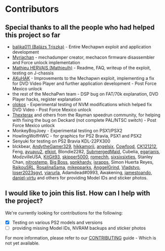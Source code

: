 # Contributors

## Special thanks to all the people who had helped this project so far

* [balika011 (Balázs Triszka)](https://github.com/balika011) - Entire Mechapwn exploit and application development
* [Myriachan](https://github.com/balika011) - mechadumper creator, mechacon firmware disassembler and Force unlock implementation
* [Mathieu HERVAIS (Mathieulh)](https://github.com/mathieulh) - Readme, FAQ, writeup of the exploit, testing on J-chassis
* [AKuHAK](https://github.com/akuhak) - Improvements to the Mechapwn exploit, implementing a fix for DVD Video Player and further application development - Post Force Mexico unlock
* the rest of the MechaPwn team - DSP bug on FAT/70k explanation, DVD Player hacks, register explanation
* [olokos](https://github.com/olokos) - Experimental testing of NVM modifications which helped fix DVD Video - Post Force Mexico unlock
* [Thexterax](https://github.com/Thexterax) and others from the Rayman speedrun community, for helping with fixing the bug on Deckard (not complete PAL/NTSC switch) - Post Force Mexico unlock
* MonkeyBoyJoey - Experimental testing on PSX1/PSX2
* HowlingWolfHWC - for graphics for PS2 Bravia, PSX1 and PSX2
* Senyuki for testing on PS2 Bravia KDL-22PX300
* blckbear, [AndytheGamer329](https://github.com/MechaResearch/MechaPwn/issues/created_by/AndytheGamer329), [hikkamorii](https://github.com/MechaResearch/MechaPwn/issues/83), [angelsix](https://github.com/MechaResearch/MechaPwn/issues/created_by/angelsix), [Cowfood](https://github.com/Cowfood), [CK121212](https://github.com/CK121212), Feng, [ayuayu2](https://github.com/ayuayu2), [elkiot](https://github.com/elkiot), Blondie2282, [SubmergedMaid](https://github.com/SubmergedMaid), Cubelia, [egarjanis](https://github.com/egarjanis), ModzvilleUSA, [KitGit93](https://github.com/KitGit93), [skipper5000](https://github.com/skipper5000), [romechh](https://github.com/romechh), [sixsixsixties](https://github.com/sixsixsixties), Stanley Chan, [nitrostemp](https://github.com/nitrostemp), [Big Boss](https://discord.com/users/Big%20Boss#3689), [spnkhardy](https://github.com/spnkhardy), [israpps](https://github.com/israpps), Simon Huerta Reyes, [RaikouSRL](https://github.com/RaikouSRL), [RosalinaSama](https://github.com/RosalinaSama), [mikepparks](https://github.com/mikepparks), [AnggelGrind](https://github.com/AnggelGrind), [Vladstvo](https://github.com/Vladstvo), [loser2023sgyt](https://github.com/loser2023sgyt), [viarurla](https://github.com/viarurla), Adamdead#0993, Awakening, [jamestoando](https://github.com/jamestoando), [daniel-virtu](https://github.com/daniel-virtu) and others for providing Model IDs and sticker photos.

## I would like to join this list. How can I help with the project?

We're currently looking for contributions for the following:

* [x] Testing on various PS2 models and versions
* [ ] providing missing Model IDs, NVRAM backups and sticker photos

For more information, please refer to our [CONTRIBUTING](CONTRIBUTING.md) guide - Which is not yet available.
